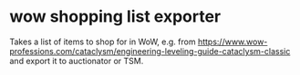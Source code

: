 # wow shopping list exporter

Takes a list of items to shop for in WoW, e.g. from https://www.wow-professions.com/cataclysm/engineering-leveling-guide-cataclysm-classic and export it to auctionator or TSM.